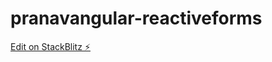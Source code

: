 # pranavangular-reactiveforms

[Edit on StackBlitz ⚡️](https://stackblitz.com/edit/pranavangular-reactiveforms)